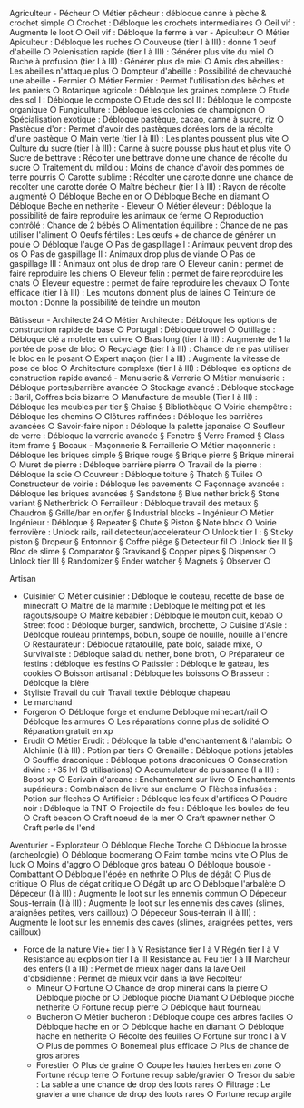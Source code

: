 Agriculteur
	- Pécheur
		○ Métier pêcheur : débloque canne à pèche & crochet simple
		○ Crochet  : Débloque les crochets intermediaires
		○ Oeil vif : Augmente le loot
		○ Oeil vif : Débloque la ferme à ver
	- Apiculteur
		○ Métier Apiculteur : Débloque les ruches
		○ Couveuse (tier I à III) : donne 1 oeuf d'abeille
		○ Polenisation rapide (tier I à III) : Générer plus vite du miel
		○ Ruche à profusion (tier I à III) : Générer plus de miel
		○ Amis des abeilles : Les abeilles n'attaque plus
		○ Dompteur d'abeille : Possibilité de chevauché une abeille
	- Fermier
		○ Métier Fermier : Permet l'utilisation des bêches et les paniers
		○ Botanique agricole : Débloque les graines complexe
		○ Etude des sol I : Débloque le composte
		○ Etude des sol II : Débloque le composte organique
		○ Fungiculture : Débloque les colonies de champignon
		○ Spécialisation exotique : Débloque pastèque, cacao, canne à sucre, riz
		○ Pastèque d'or : Permet d'avoir des pastèques dorées lors de la récolte d'une pastèque
		○ Main verte (tier I à III) : Les plantes poussent plus vite
		○ Culture du sucre (tier I à III) : Canne à sucre pousse plus haut et plus vite
		○ Sucre de bettrave : Récolter une bettrave donne une chance de récolte du sucre
		○ Traitement du mildiou : Moins de chance d'avoir des pommes de terre pourris
		○ Carotte sublime : Récolter une carotte donne une chance de récolter une carotte dorée
		○ Maître bécheur (tier I à III) : Rayon de récolte augmenté
		○ Débloque Beche en or
		○ Débloque Beche en diamant
		○ Débloque Beche en netherite
	- Eleveur
		○ Métier éleveur : Débloque la possibilité de faire reproduire les animaux de ferme
		○ Reproduction contrôlé : Chance de 2 bébés
		○ Alimentation équilibré : Chance de ne pas utiliser l'aliment
		○ Oeufs fértiles : Les œufs + de chance de générer un poule
		○ Débloque l'auge
		○ Pas de gaspillage I : Animaux peuvent drop des os
		○ Pas de gaspillage II : Animaux drop plus de viande
		○ Pas de gaspillage III : Animaux ont plus de drop rare
		○ Eleveur canin : permet de faire reproduire les chiens
		○ Eleveur felin : permet de faire reproduire les chats
		○ Eleveur equestre : permet de faire reproduire les chevaux
		○ Tonte efficace (tier I à III) : Les moutons donnent plus de laines
		○ Teinture de mouton : Donne la possibilité de teindre un mouton
		

Bâtisseur
	- Architecte 24
		○ Métier Architecte : Débloque les options de construction rapide de base
		○ Portugal : Débloque trowel
		○ Outillage : Débloque clé a molette en cuivre
		○ Bras long (tier I à III) : Augmente de 1 la portée de pose de bloc
		○ Recyclage (tier I à III) : Chance de ne pas utiliser le bloc en le posant
		○ Expert maçon (tier I à III) : Augmente la vitesse de pose de bloc
		○ Architecture complexe (tier I à III) : Débloque les options de construction rapide avancé
	- Menuiserie & Verrerie
		○ Métier menuiserie : Débloque portes/barrière avancée
		○ Stockage avancé : Débloque stockage : Baril, Coffres bois bizarre
		○ Manufacture de meuble (Tier I à III) : Débloque les meubles par tier
			§ Chaise
			§ Bibliothèque 
		○ Voirie champêtre : Débloque les chemins
		○ Clôtures raffinées : Débloque les barrières avancées
		○ Savoir-faire nipon : Débloque la palette japonaise
		○ Soufleur de verre : Débloque la verrerie avancée
			§ Fenetre
			§ Verre Framed
			§ Glass item frame
			§ Bocaux
	- Maçonnerie & Ferraillerie
		○ Métier maçonnerie : Débloque les briques simple
			§ Brique rouge
			§ Brique pierre
			§ Brique minerai
		○ Muret de pierre : Débloque barrière pierre
		○ Travail de la pierre : Débloque la scie
		○ Couvreur : Débloque toiture
			§ Thatch
			§ Tuiles
		○ Constructeur de voirie : Débloque les pavements
		○ Façonnage avancée : Débloque les briques avancées
			§ Sandstone
			§ Blue nether brick
			§ Stone variant
			§ Netherbrick
		○ Ferrailleur : Débloque travail des metaux
			§ Chaudron
			§ Grille/bar en or/fer
			§ Industrial blocks
	- Ingénieur
		○ Métier Ingénieur : Débloque 
			§ Repeater
			§ Chute
			§ Piston
			§ Note block
 		○ Voirie ferrovière : Unlock rails, rail detecteur/accelerateur
		○ Unlock tier I :
			§ Sticky piston
			§ Dropeur
			§ Entonnoir
			§ Coffre piège
			§ Detecteur fil
		○ Unlock tier II
			§ Bloc de slime
			§ Comparator
			§ Gravisand
			§ Copper pipes
			§ Dispenser
		○ Unlock tier III
			§ Randomizer
			§ Ender watcher
			§ Magnets
			§ Observer
		○ 

Artisan
- Cuisinier
	○ Métier cuisinier : Débloque le couteau, recette de base de minecraft
	○ Maître de la marmite : Débloque le melting pot et les ragouts/soupe
	○ Maître kebabier : Débloque le mouton cuit, kebab
	○ Street food : Débloque burger, sandwich, brochette, 
	○ Cuisine d'Asie : Débloque rouleau printemps, bobun, soupe de nouille, nouille à l'encre
	○ Restaurateur : Débloque ratatouille, pate bolo, salade mixe,
	○ Survivaliste : Débloque salad du nether, bone broth, 
	○ Préparateur de festins : débloque les festins
	○ Patissier : Débloque le gateau, les cookies
	○ Boisson artisanal : Débloque les boissons
	○ Brasseur : Débloque la bière
- Styliste
Travail du cuir
Travail textile
Débloque chapeau
- Le marchand
- Forgeron
	○ Débloque forge et enclume
Débloque minecart/rail
	○ Débloque les armures
	○ Les réparations donne plus de solidité
	○ Réparation gratuit en xp
- Erudit
	○ Métier Erudit : Débloque la table d'enchantement & l'alambic
	○ Alchimie (I à III) : Potion par tiers
	○ Grenaille : Débloque potions jetables
	○ Souffle draconique : Débloque potions draconiques
	○ Consecration divine : +35 lvl (3 utilisations)
	○ Accumulateur de puissance (I à III) : Boost xp
	○ Ecrivain d'arcane : Enchantement sur livre
	○ Enchantements supérieurs : Combinaison de livre sur enclume
	○ Flèches infusées : Potion sur fleches
	○ Artificier : Débloque les feux d'artifices
	○ Poudre noir : Débloque la TNT
	○ Projectile de feu : Débloque les boules de feu
	○ Craft beacon
	○ Craft noeud de la mer
	○ Craft spawner nether
	○ Craft perle de l'end

Aventurier
	- Explorateur
		○ Débloque Fleche Torche
		○ Débloque la brosse (archeologie)
		○ Débloque boomerang
		○ Faim tombe moins vite
		○ Plus de luck
		○ Moins d'aggro
		○ Débloque gros bateau
		○ Débloque bousole
	- Combattant
		○ Débloque l'épée en nethrite
		○ Plus de dégât
		○ Plus de critique
		○ Plus de dégat critique
		○ Dégât up arc
		○ Débloque l'arbalète
		○ Dépeceur (I à III) : Augmente le loot sur les ennemis commun
		○ Dépeceur Sous-terrain (I à III) : Augmente le loot sur les ennemis des caves (slimes, araignées petites, vers cailloux)
		○ Dépeceur Sous-terrain (I à III) : Augmente le loot sur les ennemis des caves (slimes, araignées petites, vers cailloux)
  - Force de la nature
      Vie+ tier I à V
      Resistance tier I à V
      Régén tier I à V
      Resistance au explosion tier I à III
      Resistance au Feu tier I à III
      Marcheur des enfers (I à III) : Permet de mieux nager dans la lave
      Oeil d'obsidienne : Permet de mieux voir dans la lave
Recolteur
	- Mineur
		○ Fortune
		○ Chance de drop minerai dans la pierre
		○ Débloque pioche or
		○ Débloque pioche Diamant
		○ Débloque pioche netherite
		○ Fortune recup pierre
		○ Débloque haut fourneau
	- Bucheron
		○ Métier bucheron : Débloque coupe des arbres faciles
		○ Débloque hache en or
		○ Débloque hache en diamant
		○ Débloque hache en netherite
		○ Récolte des feuilles
		○ Fortune sur tronc I à V
		○ Plus de pommes
		○ Bonemeal plus efficace
		○ Plus de chance de gros arbres
	- Forestier
		○ Plus de graine
		○ Coupe les hautes herbes en zone
		○ Fortune récup terre
		○ Fortune recup sable/gravier
		○ Tresor du sable : La sable a une chance de drop des loots rares
		○ Filtrage : Le gravier a une chance de drop des loots rares
		○ Fortune recup argile








